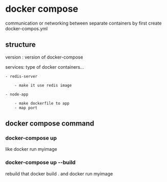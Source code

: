 # docker compose 
communication or networking between separate containers
by first create docker-compos.yml

## structure 
version : version of docker-compose

services: type of docker containers...
    
    - redis-server
        
        - make it use redis image

    - node-app

        - make dockerfile to app
        - map port

## docker compose command
    

### docker-compose up 
like docker run myimage

### docker-compose up --build
rebuild that 
 docker build .
 and 
 docker run myimage


